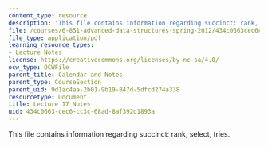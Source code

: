 ```yaml
---
content_type: resource
description: 'This file contains information regarding succinct: rank, select, tries.'
file: /courses/6-851-advanced-data-structures-spring-2012/434c0663cec6cc3c68ad8af392d1893a_MIT6_851S12_Lec17.pdf
file_type: application/pdf
learning_resource_types:
- Lecture Notes
license: https://creativecommons.org/licenses/by-nc-sa/4.0/
ocw_type: OCWFile
parent_title: Calendar and Notes
parent_type: CourseSection
parent_uid: 9d1ac4aa-2b01-9b19-847d-5dfcd274a338
resourcetype: Document
title: Lecture 17 Notes
uid: 434c0663-cec6-cc3c-68ad-8af392d1893a
---
```

This file contains information regarding succinct: rank, select, tries.